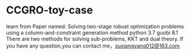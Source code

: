# CCGRO-toy-case
learn from Paper named: Solving two-stage robust optimization problems using a column-and-constraint generation method
python 3.7
guobi 8.1
There are two methods for solving sub-problems, KKT and dual theory.
If you have any question,you can contact me，suxiangyang012@163.com
